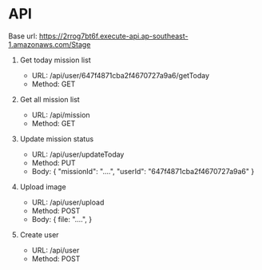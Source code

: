 # API

Base url: https://2rrog7bt6f.execute-api.ap-southeast-1.amazonaws.com/Stage

1. Get today mission list

   - URL: /api/user/647f4871cba2f4670727a9a6/getToday
   - Method: GET

2. Get all mission list

   - URL: /api/mission
   - Method: GET

3. Update mission status

   - URL: /api/user/updateToday
   - Method: PUT
   - Body: { "missionId": "....", "userId": "647f4871cba2f4670727a9a6" }

4. Upload image
   - URL: /api/user/upload
   - Method: POST
   - Body: {
     file: "....",
     }

5. Create user
    - URL: /api/user
    - Method: POST

